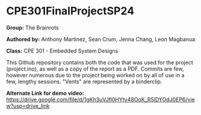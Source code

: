 # CPE301FinalProjectSP24

**Group:** The Brainrots


**Authored by:** Anthony Martinez, Sean Crum, Jenna Chang, Leon Magbanua

**Class:** CPE 301 - Embedded System Designs

This Github repository contains both the code that was used for the project (project.ino), as well as a copy of the report as a PDF. Commits are few, however numerous due to the project being worked on by all of use in a few, lengthy sessions. "Vents" are represented by a binderclip.

**Alternate Link for demo video:** https://drive.google.com/file/d/1gKh3uVJfl0HYty48OoK_R5lDYOdJ0EP6/view?usp=drive_link
